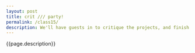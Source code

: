 ```yaml
---  
layout: post  
title: crit /// party! 
permalink: /class15/  
description: We'll have guests in to critique the projects, and finish the semester with a celebration. 
---  
```


{{page.description}}

